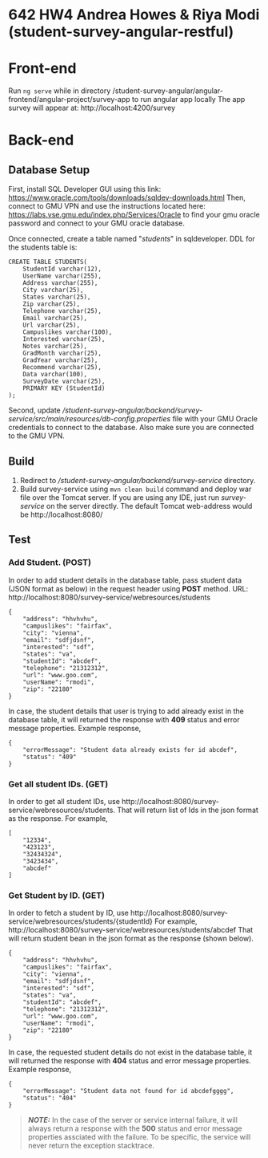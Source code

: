 # 642 HW4 Andrea Howes & Riya Modi (student-survey-angular-restful)

# Front-end
Run `ng serve` while in directory /student-survey-angular/angular-frontend/angular-project/survey-app to run angular app locally
The app survey will appear at: http://localhost:4200/survey

# Back-end
## Database Setup
First, install SQL Developer GUI using this link: https://www.oracle.com/tools/downloads/sqldev-downloads.html
Then, connect to GMU VPN and use the instructions located here: https://labs.vse.gmu.edu/index.php/Services/Oracle
to find your gmu oracle password and connect to your GMU oracle database.

Once connected, create a table named "*students*" in sqldeveloper.
DDL for the students table is:
```
CREATE TABLE STUDENTS(
	StudentId varchar(12),
	UserName varchar(255),
	Address varchar(255),
	City varchar(25),
	States varchar(25),
	Zip varchar(25),
	Telephone varchar(25),
	Email varchar(25),
	Url varchar(25),
	Campuslikes varchar(100),
	Interested varchar(25),
	Notes varchar(25),
	GradMonth varchar(25),
	GradYear varchar(25),
	Recommend varchar(25),
	Data varchar(100),
	SurveyDate varchar(25),
	PRIMARY KEY (StudentId)
);
```

Second, update */student-survey-angular/backend/survey-service/src/main/resources/db-config.properties* file with your GMU Oracle credentials to connect to the database.
Also make sure you are connected to the GMU VPN.

## Build
1. Redirect to */student-survey-angular/backend/survey-service* directory.
2. Build survey-service using `mvn clean build` command and deploy war file over the Tomcat server. If you are using any IDE, just run *survey-service* on the server directly.
The default Tomcat web-address would be http://localhost:8080/

## Test
### Add Student. (POST)
In order to add student details in the database table, pass student data (JSON format as below) in the request header using **POST** method.
URL: http://localhost:8080/survey-service/webresources/students
```
{
    "address": "hhvhvhu",
    "campuslikes": "fairfax",
    "city": "vienna",
    "email": "sdfjdsnf",
    "interested": "sdf",
    "states": "va",
    "studentId": "abcdef",
    "telephone": "21312312",
    "url": "www.goo.com",
    "userName": "rmodi",
    "zip": "22180"
}
```
In case, the student details that user is trying to add already exist in the database table, it will returned the response with **409** status and error message properties.
Example response, 
```
{
    "errorMessage": "Student data already exists for id abcdef",
    "status": "409"
}
```

### Get all student IDs. (GET)
In order to get all student IDs, use http://localhost:8080/survey-service/webresources/students.
That will return list of Ids in the json format as the response.
For example,
```
[
    "12334",
    "423123",
    "32434324",
    "3423434",
    "abcdef"
]
```	

### Get Student by ID. (GET)
In order to fetch a student by ID, use http://localhost:8080/survey-service/webresources/students/{studentId}
For example, http://localhost:8080/survey-service/webresources/students/abcdef
That will return student bean in the json format as the response (shown below).
```
{
    "address": "hhvhvhu",
    "campuslikes": "fairfax",
    "city": "vienna",
    "email": "sdfjdsnf",
    "interested": "sdf",
    "states": "va",
    "studentId": "abcdef",
    "telephone": "21312312",
    "url": "www.goo.com",
    "userName": "rmodi",
    "zip": "22180"
}
```
In case, the requested student details do not exist in the database table, it will returned the response with **404** status and error message properties.
Example response, 
```
{
    "errorMessage": "Student data not found for id abcdefgggg",
    "status": "404"
}
```

> **_NOTE:_** In the case of the server or service internal failure, it will always return a response with the **500** status and error message properties assciated with the failure. To be specific, the service will never return the exception stacktrace.

